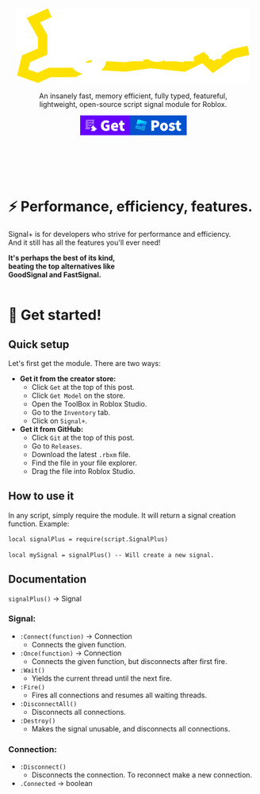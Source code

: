 <div align="center">

<img src="https://raw.githubusercontent.com/AlexanderLindholt/SignalPlus/refs/heads/main/Logo.png"></img>

An insanely fast, memory efficient, fully typed, featureful,<br>
lightweight, open-source script signal module for Roblox.

[<img src="https://raw.githubusercontent.com/AlexanderLindholt/LinkButtons/refs/heads/main/Static/Module.png"></img>](https://create.roblox.com/store/asset/118793070598362) ​ [<img src="https://raw.githubusercontent.com/AlexanderLindholt/LinkButtons/refs/heads/main/Static/Devforum.png"></img>](https://devforum.roblox.com/t/signal%EF%BD%9Csuper-fast-featureful-script-signal/3552231)
</div>
<br>
<br>
<br>
<br>

# ⚡ Performance, efficiency, features.
Signal+ is for developers who strive for performance and efficiency.<br>
And it still has all the features you'll ever need!

**It's perhaps the best of its kind,<br>
beating the top alternatives like<br>
GoodSignal and FastSignal.**
<br>
<br>

# 🚀 Get started!
## Quick setup
Let's first get the module. There are two ways:
- **Get it from the creator store:**
  - Click `Get` at the top of this post.
  - Click `Get Model` on the store.
  - Open the ToolBox in Roblox Studio.
  - Go to the `Inventory` tab.
  - Click on `Signal+`.
- **Get it from GitHub:**
  - Click `Git` at the top of this post.
  - Go to `Releases`.
  - Download the latest `.rbxm` file.
  - Find the file in your file explorer.
  - Drag the file into Roblox Studio.

## How to use it
In any script, simply require the module. It will return a signal creation function. Example:
```luau
local signalPlus = require(script.SignalPlus)

local mySignal = signalPlus() -- Will create a new signal.
```

## Documentation
`signalPlus()` -> Signal

### Signal:
- `:Connect(function)` -> Connection
  - Connects the given function.
- `:Once(function)` -> Connection
  - Connects the given function, but disconnects after first fire.
- `:Wait()`
  - Yields the current thread until the next fire.
- `:Fire()`
  - Fires all connections and resumes all waiting threads.
- `:DisconnectAll()`
  - Disconnects all connections.
- `:Destroy()`
  - Makes the signal unusable, and disconnects all connections.

### Connection:
- `:Disconnect()`
  - Disconnects the connection.
To reconnect make a new connection.
- `.Connected` -> boolean
